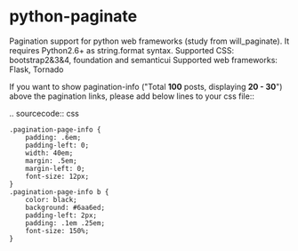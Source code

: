 python-paginate
==============

Pagination support for python web frameworks (study from will_paginate).
It requires Python2.6+ as string.format syntax.
Supported CSS: bootstrap2&3&4, foundation and semanticui
Supported web frameworks: Flask, Tornado

If you want to show pagination-info
("Total <b>100</b> posts, displaying <b>20 - 30</b>")
above the pagination links,
please add below lines to your css file::

.. sourcecode:: css

    .pagination-page-info {
        padding: .6em;
        padding-left: 0;
        width: 40em;
        margin: .5em;
        margin-left: 0;
        font-size: 12px;
    }
    .pagination-page-info b {
        color: black;
        background: #6aa6ed;
        padding-left: 2px;
        padding: .1em .25em;
        font-size: 150%;
    }

